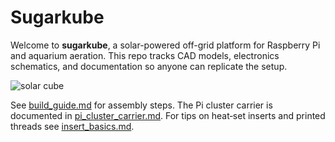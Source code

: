 # Sugarkube

Welcome to **sugarkube**, a solar-powered off-grid platform for Raspberry Pi and aquarium aeration.  This repo tracks CAD models, electronics schematics, and documentation so anyone can replicate the setup.

![solar cube](images/solar_cube.jpg)

See [build_guide.md](build_guide.md) for assembly steps.  The Pi cluster carrier is documented in [pi_cluster_carrier.md](pi_cluster_carrier.md). For tips on heat‑set inserts and printed threads see [insert_basics.md](insert_basics.md).
